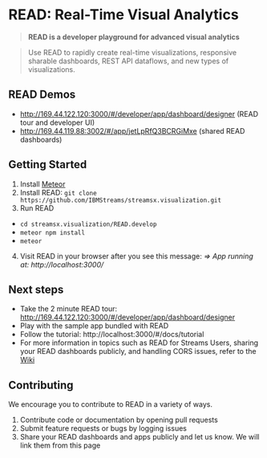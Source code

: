 # READ: Real-Time Visual Analytics

> **READ is a developer playground for advanced visual analytics**

> Use READ to rapidly create real-time visualizations, responsive sharable dashboards, REST API dataflows, and new types of visualizations.

## READ Demos
* http://169.44.122.120:3000/#/developer/app/dashboard/designer (READ tour and developer UI)
* http://169.44.119.88:3002/#/app/jetLpRfQ3BCRGiMxe (shared READ dashboards)

## Getting Started
1. Install [Meteor](https://www.meteor.com)
2. Install READ: `git clone https://github.com/IBMStreams/streamsx.visualization.git`
3. Run READ
  * `cd streamsx.visualization/READ.develop`
  * `meteor npm install`
  * `meteor`
4. Visit READ in your browser after you see this message: *=> App running at: http://localhost:3000/*

## Next steps
* Take the 2 minute READ tour: http://169.44.122.120:3000/#/developer/app/dashboard/designer
* Play with the sample app bundled with READ
* Follow the tutorial: http://localhost:3000/#/docs/tutorial
* For more information in topics such as READ for Streams Users, sharing your READ dashboards publicly,
and handling CORS issues, refer to the [Wiki](https://github.com/IBMStreams/streamsx.visualization/wiki)

## Contributing
We encourage you to contribute to READ in a variety of ways.

1. Contribute code or documentation by opening pull requests
2. Submit feature requests or bugs by logging issues
3. Share your READ dashboards and apps publicly and let us know. We will link them from this page
